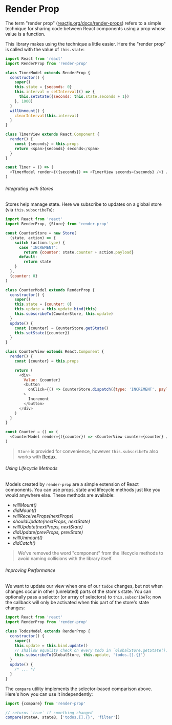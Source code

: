 # Render Prop

The term "render prop" ([reactjs.org/docs/render-props](https://reactjs.org/docs/render-props.html)) refers to a simple technique for sharing code between React components using a prop whose value is a function.

This library makes using the technique a little easier. Here the "render prop" is called with the value of `this.state`:

```js
import React from 'react'
import RenderProp from 'render-prop'

class TimerModel extends RenderProp {
  constructor() {
    super()
    this.state = {seconds: 0}
    this.interval = setInterval(() => {
      this.setState({seconds: this.state.seconds + 1})
    }, 1000)
  }
  willUnmount() {
    clearInterval(this.interval)
  }
}

class TimerView extends React.Component {
  render() {
    const {seconds} = this.props
    return <span>{seconds} seconds</span>
  }
}

const Timer = () => (
  <TimerModel render={({seconds}) => <TimerView seconds={seconds} />} />
)
```

###### Integrating with Stores

Stores help manage state. Here we subscribe to updates on a global store (via `this.subscribeTo`):

```js
import React from 'react'
import RenderProp, {Store} from 'render-prop'

const CounterStore = new Store(
  (state, action) => {
    switch (action.type) {
      case 'INCREMENT':
        return {counter: state.counter + action.payload}
      default:
        return state
    }
  },
  {counter: 0}
)

class CounterModel extends RenderProp {
  constructor() {
    super()
    this.state = {counter: 0}
    this.update = this.update.bind(this)
    this.subscribeTo(CounterStore, this.update)
  }
  update() {
    const {counter} = CounterStore.getState()
    this.setState({counter})
  }
}

class CounterView extends React.Component {
  render() {
    const {counter} = this.props

    return (
      <div>
        Value: {counter}
        <button
          onClick={() => CounterStore.dispatch({type: 'INCREMENT', payload: 1})}
        >
          Increment
        </button>
      </div>
    )
  }
}

const Counter = () => (
  <CounterModel render={({counter}) => <CounterView counter={counter} />} />
)
```

> `Store` is provided for convenience, however `this.subscribeTo` also works with [Redux](https://redux.js.org/).

###### Using Lifecycle Methods

Models created by `render-prop` are a simple extension of React components. You can use props, state and lifecycle methods just like you would anywhere else. These methods are available:

* _willMount()_
* _didMount()_
* _willReceiveProps(nextProps)_
* _shouldUpdate(nextProps, nextState)_
* _willUpdate(nextProps, nextState)_
* _didUpdate(prevProps, prevState)_
* _willUnmount()_
* _didCatch()_

> We've removed the word "component" from the lifecycle methods to avoid naming collisions with the library itself.

###### Improving Performance

We want to update our view when one of our `todos` changes, but not when changes occur in other (unrelated) parts of the store's state. You can optionally pass a selector (or array of selectors) to `this.subscribeTo`; now the callback will only be activated when this part of the store's state changes:

```js
import React from 'react'
import RenderProp from 'render-prop'

class TodosModel extends RenderProp {
  constructor() {
    super()
    this.update = this.bind.update()
    // shallow equality check on every todo in `GlobalStore.getState().todos`
    this.subscribeTo(GlobalStore, this.update, 'todos.[].{}')
  }
  update() {
    /* ... */
  }
}
```

The `compare` utility implements the selector-based comparison above. Here's how you can use it independently:

```js
import {compare} from 'render-prop'

// returns `true` if something changed
compare(stateA, stateB, ['todos.[].{}', 'filter'])
```
